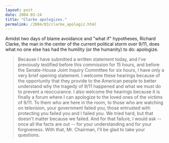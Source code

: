 ```yaml
---
layout: post
date: 2004-03-24
title: "Clarke apologizes."
permalink: /2004/03/clarke_apologiz.html
---
```


Amidst two days of blame avoidance and "what if" hypotheses, Richard Clarke, the man in the center of the current political storm over 9/11, does what no one else has had the humility (or the humanity) to do: apologize.

> Because I have submitted a written statement today, and I've previously testified before this commission for 15 hours, and before the Senate-House Joint Inquiry Committee for six hours, I have only a very brief opening statement. I welcome these hearings because of the opportunity that they provide to the American people to better understand why the tragedy of 9/11 happened and what we must do to prevent a reoccurance. I also welcome the hearings because it is finally a forum where I can apologize to the loved ones of the victims of 9/11. To them who are here in the room, to those who are watching on television, your government failed you, those entrusted with protecting you failed you and I failed you. We tried hard, but that doesn't matter because we failed. And for that failure, I would ask -- once all the facts are out -- for your understanding and for your forgiveness. With that, Mr. Chairman, I'll be glad to take your questions.